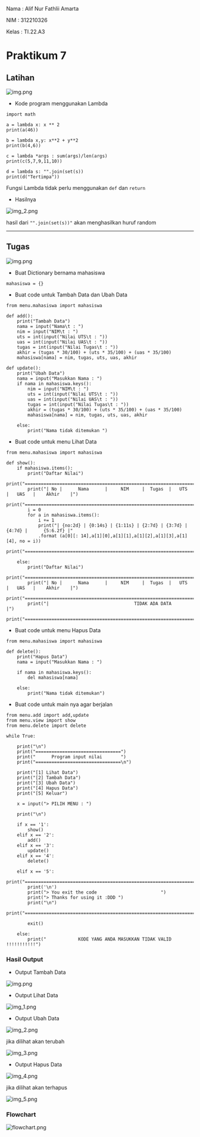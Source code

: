 Nama : Alif Nur Fathlii Amarta

NIM : 312210326

Kelas : TI.22.A3

# Praktikum 7 

## Latihan 

![img.png](Picture/img_1.png)

- Kode program menggunakan Lambda
```
import math

a = lambda x: x ** 2
print(a(46))

b = lambda x,y: x**2 + y**2
print(b(4,6))

c = lambda *args : sum(args)/len(args)
print(c(5,7,9,11,10))

d = lambda s: "".join(set(s))
print(d("Tertimpa"))
```
Fungsi Lambda tidak perlu menggunakan ```def``` dan ```return```

- Hasilnya 

![img_2.png](Picture/img_2.png)

hasil dari ```"".join(set(s))"``` akan menghasilkan huruf random 


---

## Tugas

![img.png](Picture/img_3.png)

- Buat Dictionary bernama mahasiswa

``` 
mahasiswa = {}
```

- Buat code untuk Tambah Data dan Ubah Data

```
from menu.mahasiswa import mahasiswa

def add():
    print("Tambah Data")
    nama = input("Nama\t : ")
    nim = input("NIM\t : ")
    uts = int(input("Nilai UTS\t : "))
    uas = int(input("Nilai UAS\t : "))
    tugas = int(input("Nilai Tugas\t : "))
    akhir = (tugas * 30/100) + (uts * 35/100) + (uas * 35/100)
    mahasiswa[nama] = nim, tugas, uts, uas, akhir

def update():
    print("Ubah Data")
    nama = input("Masukkan Nama : ")
    if nama in mahasiswa.keys():
        nim = input("NIM\t : ")
        uts = int(input("Nilai UTS\t : "))
        uas = int(input("Nilai UAS\t : "))
        tugas = int(input("Nilai Tugas\t : "))
        akhir = (tugas * 30/100) + (uts * 35/100) + (uas * 35/100)
        mahasiswa[nama] = nim, tugas, uts, uas, akhir

    else:
        print("Nama tidak ditemukan ")
```

- Buat code untuk menu Lihat Data

``` 
from menu.mahasiswa import mahasiswa

def show():
    if mahasiswa.items():
        print("Daftar Nilai")
        print("=================================================================================")
        print("| No |      Nama      |     NIM     |  Tugas  |   UTS   |   UAS   |    Akhir    |")
        print("=================================================================================")
        i = 0
        for a in mahasiswa.items():
            i += 1
            print("| {no:2d} | {0:14s} | {1:11s} | {2:7d} | {3:7d} | {4:7d} |      {5:6.2f} |"
            .format (a[0][: 14],a[1][0],a[1][1],a[1][2],a[1][3],a[1][4], no = i))
        print("=================================================================================")
        
    else:
        print("Daftar Nilai")
        print("=================================================================================")
        print("| No |      Nama      |     NIM     |  Tugas  |   UTS   |   UAS   |    Akhir    |")
        print("=================================================================================")
        print("|                                TIDAK ADA DATA                                 |")
        print("=================================================================================")
```

- Buat code untuk menu Hapus Data

```
from menu.mahasiswa import mahasiswa

def delete():
    print("Hapus Data")
    nama = input("Masukkan Nama : ")
    
    if nama in mahasiswa.keys():
        del mahasiswa[nama]
    
    else:
        print("Nama tidak ditemukan")
```

- Buat code untuk main nya agar berjalan

```
from menu.add import add,update
from menu.view import show
from menu.delete import delete

while True:

    print("\n")
    print("================================")
    print("      Program input nilai       ")
    print("================================\n")

    print("[1] Lihat Data")
    print("[2] Tambah Data")
    print("[3] Ubah Data")
    print("[4] Hapus Data")
    print("[5] Keluar")

    x = input("> PILIH MENU : ")

    print("\n")

    if x == '1':
        show()
    elif x == '2':
        add()
    elif x == '3':
        update()
    elif x == '4':
        delete()

    elif x == '5':
        print("==========================================================================")
        print('\n')
        print("> You exit the code                        ")
        print("> Thanks for using it :DDD ")
        print("\n")
        print("==========================================================================")

        exit()

    else:
        print("            KODE YANG ANDA MASUKKAN TIDAK VALID !!!!!!!!!!!")
```

### Hasil Output

- Output Tambah Data

![img.png](Picture/img_4.png)

- Output Lihat Data

![img_1.png](Picture/img_5.png)

- Output Ubah Data

![img_2.png](Picture/img_6.png)

jika dilihat akan terubah

![img_3.png](Picture/img_7.png)

- Output Hapus Data

![img_4.png](Picture/img_8.png)

jika dilihat akan terhapus

![img_5.png](Picture/img_9.png)

### Flowchart

![flowchart.png](Picture/Flowchart.png)